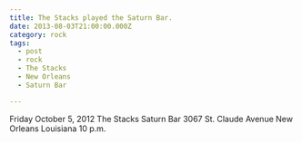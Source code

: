 ```yaml
---
title: The Stacks played the Saturn Bar.
date: 2013-08-03T21:00:00.000Z
category: rock
tags:
  - post 
  - rock
  - The Stacks
  - New Orleans
  - Saturn Bar

---
```


Friday October 5, 2012
The Stacks
Saturn Bar
3067 St. Claude Avenue
New Orleans Louisiana
10 p.m.